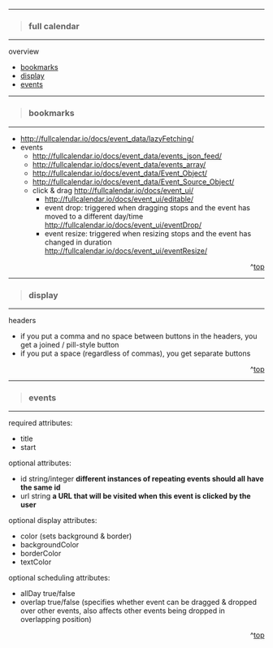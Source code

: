 - - -
> ### full calendar
- - -

overview
* [bookmarks](#bookmarks)
* [display](#display)
* [events](#events)

- - -
> ### bookmarks
- - -

* http://fullcalendar.io/docs/event_data/lazyFetching/
* events
  * http://fullcalendar.io/docs/event_data/events_json_feed/
  * http://fullcalendar.io/docs/event_data/events_array/
  * http://fullcalendar.io/docs/event_data/Event_Object/
  * http://fullcalendar.io/docs/event_data/Event_Source_Object/
  * click & drag
    http://fullcalendar.io/docs/event_ui/
    * http://fullcalendar.io/docs/event_ui/editable/
    * event drop:
      triggered when dragging stops and the event has moved to a different day/time
      http://fullcalendar.io/docs/event_ui/eventDrop/
    * event resize:
      triggered when resizing stops and the event has changed in duration
      http://fullcalendar.io/docs/event_ui/eventResize/

<div align="right">^<a href="#questions-overview">top</a></div>

- - -
> ### display
- - -

headers
- if you put a comma and no space between buttons in the headers, you get a joined / pill-style button
- if you put a space (regardless of commas), you get separate buttons

<div align="right">^<a href="#questions-overview">top</a></div>

- - -
> ### events
- - -

required attributes:
- title
- start

optional attributes:
- id string/integer
  __different instances of repeating events should all have the same id__
- url string
  __a URL that will be visited when this event is clicked by the user__

optional display attributes:
- color (sets background & border)
- backgroundColor
- borderColor
- textColor

optional scheduling attributes:
- allDay true/false
- overlap true/false
  (specifies whether event can be dragged & dropped over other events, also
  affects other events being dropped in overlapping position)

<div align="right">^<a href="#questions-overview">top</a></div>
